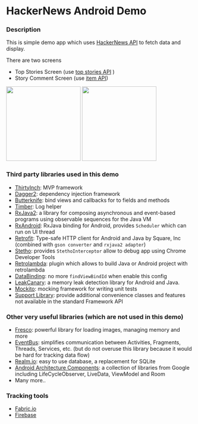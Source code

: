 # HackerNews Android Demo

### Description
This is simple demo app which uses [HackerNews API](https://github.com/HackerNews/API) to fetch data and display.

There are two screens 
* Top Stories Screen (use [top stories API](https://hacker-news.firebaseio.com/v0/topstories.json) )
* Story Comment Screen (use [item API](https://hacker-news.firebaseio.com/v0/item/2921983.json))

<img src="https://firebasestorage.googleapis.com/v0/b/nano-projects.appspot.com/o/photos%2Fscreen_top_stories.png?alt=media" width="200"> <img src="https://firebasestorage.googleapis.com/v0/b/nano-projects.appspot.com/o/photos%2Fscreen_comment.png?alt=media" width="200">


### Third party libraries used in this demo
* [ThirtyInch](https://github.com/grandcentrix/ThirtyInch): MVP framework
* [Dagger2](https://github.com/google/dagger): dependency injection framework
* [Butterknife](https://github.com/JakeWharton/butterknife): bind views and callbacks for to fields and methods
* [Timber](https://github.com/JakeWharton/timber): Log helper
* [RxJava2](https://github.com/ReactiveX/RxJava): a library for composing asynchronous and event-based programs using observable sequences for the Java VM
* [RxAndroid](https://github.com/ReactiveX/RxAndroid): RxJava binding for Android, provides `Scheduler` which can run on UI thread
* [Retrofit](https://github.com/square/retrofit): Type-safe HTTP client for Android and Java by Square, Inc (combined with `gson converter` and `rxjava2 adapter`)
* [Stetho](https://github.com/facebook/stetho): provides `StethoInterceptor` allow to debug app using Chrome Developer Tools
* [Retrolambda](https://github.com/evant/gradle-retrolambda): plugin which allows to build Java or Android project with retrolambda
* [DataBinding](https://developer.android.com/topic/libraries/data-binding/index.html): no more `findViewBindId` when enable this config
* [LeakCanary](https://github.com/square/leakcanary): a memory leak detection library for Android and Java.
* [Mockito](https://github.com/mockito/mockito): mocking framework for writing unit tests
* [Support Library](https://developer.android.com/topic/libraries/support-library/index.html): provide additional convenience classes and features not available in the standard Framework API

### Other very useful libraries (which are not used in this demo)
* [Fresco](https://github.com/facebook/fresco): powerful library for loading images, managing memory and more
* [EventBus](https://github.com/greenrobot/EventBus): simplifies communication between Activities, Fragments, Threads, Services, etc. (but do not overuse this library because it would be hard for tracking data flow)
* [Realm.io](https://github.com/realm/realm-java): easy to use database, a replacement for SQLite
* [Android Architecture Components](https://developer.android.com/topic/libraries/architecture/index.html): a collection of libraries from Google including LifeCycleObserver, LiveData, ViewModel and Room
* Many more..

### Tracking tools
* [Fabric.io](https://fabric.io)
* [Firebase](https://firebase.google.com/docs/android/setup)


